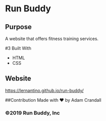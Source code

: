 # Run Buddy

## Purpose
A website that offers fitness training services.

#3 Built With
* HTML
* CSS
## Website
https://lernantino.github.io/run-buddy/

##Contribution
Made with ❤️ by Adam Crandall
### ©️2019 Run Buddy, Inc 
